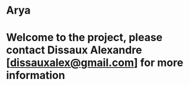 # Arya
# Welcome to the project, please contact Dissaux Alexandre [dissauxalex@gmail.com] for more information
